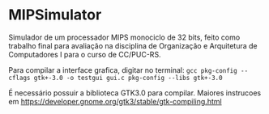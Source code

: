 # MIPSimulator
Simulador de um processador MIPS monociclo de 32 bits, feito como trabalho final para avaliação na disciplina de Organização e Arquitetura de Computadores I para o curso de CC/PUC-RS.

Para compilar a interface grafica, digitar no terminal: 
`gcc pkg-config --cflags gtk+-3.0 -o testgui gui.c pkg-config --libs gtk+-3.0`

É necessário possuir a biblioteca GTK3.0 para compilar. Maiores instrucoes em https://developer.gnome.org/gtk3/stable/gtk-compiling.html
